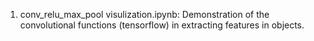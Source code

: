 1. conv_relu_max_pool visulization.ipynb: Demonstration of the convolutional functions (tensorflow) in extracting features in objects.
